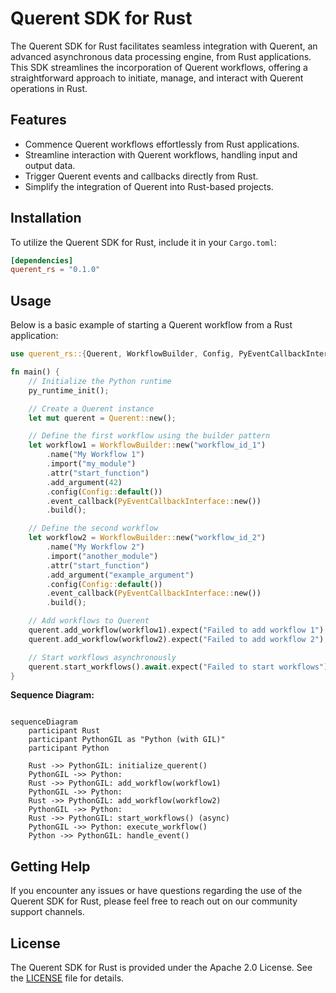 # Querent SDK for Rust

The Querent SDK for Rust facilitates seamless integration with Querent, an advanced asynchronous data processing engine, from Rust applications. This SDK streamlines the incorporation of Querent workflows, offering a straightforward approach to initiate, manage, and interact with Querent operations in Rust.

## Features

- Commence Querent workflows effortlessly from Rust applications.
- Streamline interaction with Querent workflows, handling input and output data.
- Trigger Querent events and callbacks directly from Rust.
- Simplify the integration of Querent into Rust-based projects.

## Installation

To utilize the Querent SDK for Rust, include it in your `Cargo.toml`:

```toml
[dependencies]
querent_rs = "0.1.0"
```

## Usage

Below is a basic example of starting a Querent workflow from a Rust application:

```rust
use querent_rs::{Querent, WorkflowBuilder, Config, PyEventCallbackInterface, py_runtime_init};

fn main() {
    // Initialize the Python runtime
    py_runtime_init();

    // Create a Querent instance
    let mut querent = Querent::new();

    // Define the first workflow using the builder pattern
    let workflow1 = WorkflowBuilder::new("workflow_id_1")
        .name("My Workflow 1")
        .import("my_module")
        .attr("start_function")
        .add_argument(42)
        .config(Config::default())
        .event_callback(PyEventCallbackInterface::new())
        .build();

    // Define the second workflow
    let workflow2 = WorkflowBuilder::new("workflow_id_2")
        .name("My Workflow 2")
        .import("another_module")
        .attr("start_function")
        .add_argument("example_argument")
        .config(Config::default())
        .event_callback(PyEventCallbackInterface::new())
        .build();

    // Add workflows to Querent
    querent.add_workflow(workflow1).expect("Failed to add workflow 1");
    querent.add_workflow(workflow2).expect("Failed to add workflow 2");

    // Start workflows asynchronously
    querent.start_workflows().await.expect("Failed to start workflows");
}

```

**Sequence Diagram:**

```mermaid

sequenceDiagram
    participant Rust
    participant PythonGIL as "Python (with GIL)"
    participant Python
    
    Rust ->> PythonGIL: initialize_querent()
    PythonGIL ->> Python: 
    Rust ->> PythonGIL: add_workflow(workflow1)
    PythonGIL ->> Python: 
    Rust ->> PythonGIL: add_workflow(workflow2)
    PythonGIL ->> Python: 
    Rust ->> PythonGIL: start_workflows() (async)
    PythonGIL ->> Python: execute_workflow()
    Python ->> PythonGIL: handle_event()

```

## Getting Help

If you encounter any issues or have questions regarding the use of the Querent SDK for Rust, please feel free to reach out on our community support channels.

## License

The Querent SDK for Rust is provided under the Apache 2.0 License. See the [LICENSE](LICENSE) file for details.
